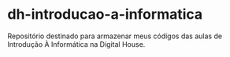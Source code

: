 # dh-introducao-a-informatica
Repositório destinado para armazenar meus códigos das aulas de Introdução À Informática na Digital House.
